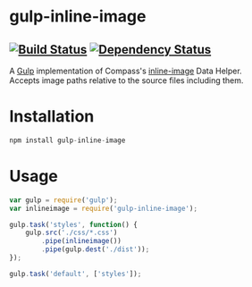 gulp-inline-image
==========

[![Build Status](https://travis-ci.org/dkruythoff/gulp-inline-image.svg?branch=master)](https://travis-ci.org/dkruythoff/gulp-inline-image) [![Dependency Status](https://david-dm.org/dkruythoff/gulp-inline-image.svg)](https://david-dm.org/dkruythoff/gulp-inline-image) 
---

A [Gulp](http://github.com/gulpjs/gulp) implementation of Compass's [inline-image](http://compass-style.org/reference/compass/helpers/inline-data/#inline-image) Data Helper.  
Accepts image paths relative to the source files including them.

# Installation
```js
npm install gulp-inline-image
```

# Usage
```js
var gulp = require('gulp');
var inlineimage = require('gulp-inline-image');

gulp.task('styles', function() {
    gulp.src('./css/*.css')
        .pipe(inlineimage()) 
        .pipe(gulp.dest('./dist'));
});

gulp.task('default', ['styles']);
```